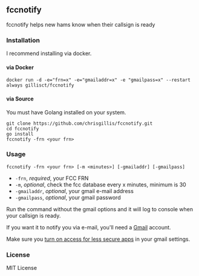 ## fccnotify

fccnotify helps new hams know when their callsign is ready

### Installation

I recommend installing via docker.

#### via Docker

```
docker run -d -e="frn=x" -e="gmailaddr=x" -e "gmailpass=x" --restart always gillisct/fccnotify
```

#### via Source

You must have Golang installed on your system.

```
git clone https://github.com/chrisgillis/fccnotify.git
cd fccnotify
go install
fccnotify -frn <your frn>
```

### Usage

`fccnotify -frn <your frn> [-m <minutes>] [-gmailaddr] [-gmailpass]`

* `-frn`, _*required*_, your FCC FRN
* `-m`, _optional_, check the fcc database every x minutes, minimum is 30
* `-gmailaddr`, _optional_, your gmail e-mail address
* `-gmailpass`, _optional_, your gmail password

Run the command without the gmail options and it will log to console when your callsign is ready.

If you want it to notify you via e-mail, you'll need a [Gmail](http://www.gmail.com/) account.

Make sure you [turn on access for less secure apps](https://www.google.com/settings/u/1/security/lesssecureapps) in your gmail settings.

### License

MIT License
